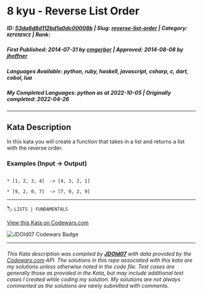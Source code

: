 # 8 kyu - Reverse List Order

##### **ID**: [53da6d8d112bd1a0dc00008b](https://www.codewars.com/kata/53da6d8d112bd1a0dc00008b) | **Slug**: [reverse-list-order](https://www.codewars.com/kata/53da6d8d112bd1a0dc00008b) | **Category**: `REFERENCE` | **Rank**: <span style="color:white">8 kyu</span>

##### **First Published**: 2014-07-31 ***by*** [cmgerber](https://www.codewars.com/users/cmgerber) | **Approved**: 2014-08-08 ***by*** [jhoffner](https://www.codewars.com/users/jhoffner)

##### **Languages Available**: python, ruby, haskell, javascript, csharp, c, dart, cobol, lua

##### **My Completed Languages**: python ***as at*** 2022-10-05 | **Originally completed**: 2022-04-26

---

## Kata Description


In this kata you will create a function that takes in a list and returns a list with the reverse order.



### Examples (Input -> Output)



```

* [1, 2, 3, 4]  -> [4, 3, 2, 1]

* [9, 2, 0, 7]  -> [7, 0, 2, 9]

```

---


🏷 `LISTS | FUNDAMENTALS`


[View this Kata on Codewars.com](https://www.codewars.com/kata/53da6d8d112bd1a0dc00008b)

![](https://www.codewars.com/users/jdold07/badges/large "JDOld07 Codewars Badge")

---

###### *This Kata description was compiled by [**JDOld07**](https://tpstech.dev) with data provided by the [Codewars.com](https://www.codewars.com) API.  The solutions in this repo associated with this kata are my solutions unless otherwise noted in the code file.  Test cases are generally those as provided in the Kata, but may include additional test cases I created while coding my solution.  My solutions are not always commented as the solutions are rarely submitted with comments.*
